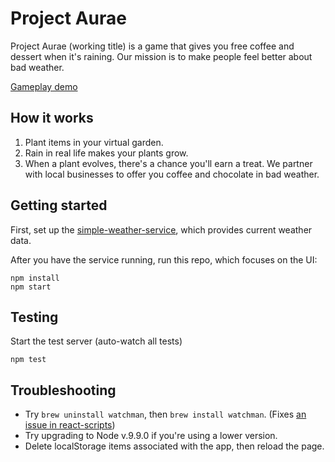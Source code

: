 # Project Aurae

Project Aurae (working title) is a game that gives you free coffee and dessert when it's raining. Our mission is to make people feel better about bad weather.

[Gameplay demo](https://s3-us-west-2.amazonaws.com/codyromano/project-aurae/plant-evolution.gif)

## How it works

1. Plant items in your virtual garden.
2. Rain in real life makes your plants grow.
3. When a plant evolves, there's a chance you'll earn a treat. We partner with local businesses to offer you coffee and chocolate in bad weather.

## Getting started

First, set up the [simple-weather-service](https://github.com/codyromano/simple-weather-service), which provides current weather data.

After you have the service running, run this repo, which focuses on the UI:

```
npm install
npm start
```
## Testing
Start the test server (auto-watch all tests)
```
npm test
```
## Troubleshooting
- Try `brew uninstall watchman`, then `brew install watchman`. (Fixes [an issue in react-scripts](https://github.com/facebook/create-react-app/issues/2393))
- Try upgrading to Node v.9.9.0 if you're using a lower version.
- Delete localStorage items associated with the app, then reload the page.
